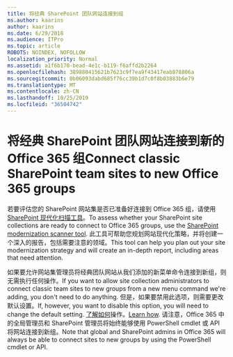 ```yaml
---
title: 将经典 SharePoint 团队网站连接到组
ms.author: kaarins
author: kaarins
ms.date: 6/29/2018
ms.audience: ITPro
ms.topic: article
ROBOTS: NOINDEX, NOFOLLOW
localization_priority: Normal
ms.assetid: a1f6b170-bead-4e1c-b119-f6affd2b2264
ms.openlocfilehash: 389880415621b7623c9f7ea9f43417eab878806a
ms.sourcegitcommit: 0b06093dabd685f76cc39b1d7c0f8b03883b6e79
ms.translationtype: MT
ms.contentlocale: zh-CN
ms.lasthandoff: 10/25/2019
ms.locfileid: "36504742"
---
```

# <a name="connect-classic-sharepoint-team-sites-to-new-office-365-groups"></a><span data-ttu-id="c032f-102">将经典 SharePoint 团队网站连接到新的 Office 365 组</span><span class="sxs-lookup"><span data-stu-id="c032f-102">Connect classic SharePoint team sites to new Office 365 groups</span></span>

<span data-ttu-id="c032f-103">若要评估您的 SharePoint 网站集是否已准备好连接到 Office 365 组，请使用[SharePoint 现代化扫描工具](https://go.microsoft.com/fwlink/?linkid=873066)。</span><span class="sxs-lookup"><span data-stu-id="c032f-103">To assess whether your SharePoint site collections are ready to connect to Office 365 groups, use the [SharePoint modernization scanner tool](https://go.microsoft.com/fwlink/?linkid=873066).</span></span> <span data-ttu-id="c032f-104">此工具可帮助您规划网站现代化策略，并将创建一个深入的报告，包括需要注意的领域。</span><span class="sxs-lookup"><span data-stu-id="c032f-104">This tool can help you plan out your site modernization strategy and will create an in-depth report, including areas that need attention.</span></span>
  
<span data-ttu-id="c032f-105">如果要允许网站集管理员将经典团队网站从我们添加的新菜单命令连接到新组，则无需执行任何操作。</span><span class="sxs-lookup"><span data-stu-id="c032f-105">If you want to allow site collection administrators to connect classic team sites to new groups from a new menu command we're adding, you don't need to do anything.</span></span> <span data-ttu-id="c032f-106">但是，如果要禁用此选项，则需要更改默认设置。</span><span class="sxs-lookup"><span data-stu-id="c032f-106">If, however, you want to disable this option, you will need to change the default setting.</span></span> <span data-ttu-id="c032f-107">[了解如何](https://go.microsoft.com/fwlink/?linkid=2004316)操作。</span><span class="sxs-lookup"><span data-stu-id="c032f-107">[Learn how](https://go.microsoft.com/fwlink/?linkid=2004316).</span></span> <span data-ttu-id="c032f-108">请注意，Office 365 中的全局管理员和 SharePoint 管理员将始终能够使用 PowerShell cmdlet 或 API 将网站连接到新组。</span><span class="sxs-lookup"><span data-stu-id="c032f-108">Note that global and SharePoint admins in Office 365 will always be able to connect sites to new groups by using the PowerShell cmdlet or API.</span></span>
  

